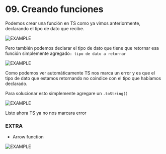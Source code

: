 # 09. Creando funciones

Podemos crear una función en TS como ya vimos anteriormente, declarando el tipo de dato que recibe.

<img src="./img/1.png" alt="EXAMPLE" style="max-width:500px"/>

Pero también podemos declarar el tipo de dato que tiene que retornar esa función simplemente agregado`: tipo de dato a retornar`

<img src="./img/2.png" alt="EXAMPLE" style="max-width:500px"/>

Como podemos ver automáticamente TS nos marca un error y es que el tipo de dato que estamos retornando no coindice con el tipo que habíamos declarado.

Para solucionar esto simplemente agregare un `.toString()`

<img src="./img/3.png" alt="EXAMPLE" style="max-width:500px"/>

Listo ahora TS ya no nos marcara error

### EXTRA

- Arrow function

<img src="./img/4.png" alt="EXAMPLE" style="max-width:500px"/>